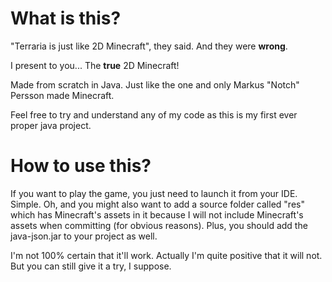 # What is this?
"Terraria is just like 2D Minecraft", they said. And they were <b>wrong</b>.

I present to you... The <b>true</b> 2D Minecraft!

Made from scratch in Java. Just like the one and only Markus "Notch" Persson made Minecraft.

Feel free to try and understand any of my code as this is my first ever proper java project.

# How to use this?
If you want to play the game, you just need to launch it from your IDE. Simple. Oh, and you might also want to add a source folder called "res" which has Minecraft's assets in it because I will not include Minecraft's assets when committing (for obvious reasons). Plus, you should add the java-json.jar to your project as well.

I'm not 100% certain that it'll work. Actually I'm quite positive that it will not. But you can still give it a try, I suppose.

